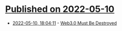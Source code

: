 # [Published on 2022-05-10](index.md)

* [2022-05-10, 18:04:11](https://news.ycombinator.com/item?id=31330281) - [Web3.0 Must Be Destroyed](https://webtwoboomer.com/web3-0-must-be-destroyed-57803329ee47?gi=3d95f2f722db)
